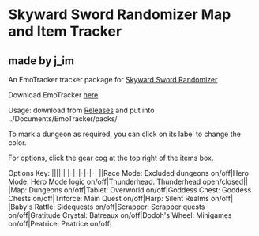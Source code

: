 # Skyward Sword Randomizer Map and Item Tracker
## made by j_im
An EmoTracker tracker package for [Skyward Sword Randomizer](https://github.com/lepelog/sslib)

Download EmoTracker [here](https://emotracker.net)

Usage: download from [Releases](https://github.com/j-imbo/ssrando_jim/releases/latest) and put into ../Documents/EmoTracker/packs/

To mark a dungeon as required, you can click on its label to change the color.

For options, click the gear cog at the top right of the items box.

Options Key:
||||||
|-|-|-|-|-|
||Race Mode: Excluded dungeons on/off|Hero Mode: Hero Mode logic on/off|Thunderhead: Thunderhead open/closed||
|Map: Dungeons on/off|Tablet: Overworld on/off|Goddess Chest: Goddess Chests on/off|Triforce: Main Quest on/off|Harp: Silent Realms on/off|
|Baby's Rattle: Sidequests on/off|Scrapper: Scrapper quests on/off|Gratitude Crystal: Batreaux on/off|Dodoh's Wheel: Minigames on/off|Peatrice: Peatrice on/off|
